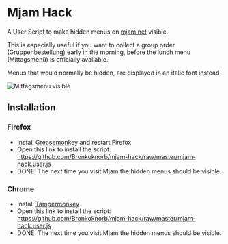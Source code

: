 # Mjam Hack

A User Script to make hidden menus on [mjam.net](http://mjam.net) visible.

This is especially useful if you want to collect a group order (Gruppenbestellung) early in the morning, before the lunch menu (Mittagsmenü) is officially available.

Menus that would normally be hidden, are displayed in an italic font instead:

![Mittagsmenü visible](mjam_mittagsmenu.png)

## Installation

### Firefox

* Install [Greasemonkey](https://addons.mozilla.org/firefox/addon/greasemonkey/) and restart Firefox
* Open this link to install the script: https://github.com/Bronkoknorb/mjam-hack/raw/master/mjam-hack.user.js
* DONE! The next time you visit Mjam the hidden menus should be visible.

### Chrome

* Install [Tampermonkey](https://chrome.google.com/webstore/detail/dhdgffkkebhmkfjojejmpbldmpobfkfo)
* Open this link to install the script: https://github.com/Bronkoknorb/mjam-hack/raw/master/mjam-hack.user.js
* DONE! The next time you visit Mjam the hidden menus should be visible.
